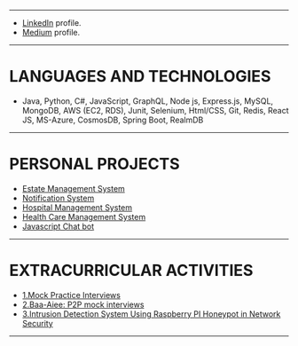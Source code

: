 
-------
- [LinkedIn](https://www.linkedin.com/in/akshayadagale) profile.
- [Medium](https://medium.com/@akshayadagale) profile.

-------
# LANGUAGES AND TECHNOLOGIES
  - Java, Python, C#, JavaScript, GraphQL, Node js, Express.js, MySQL, MongoDB, AWS (EC2, RDS), Junit,
    Selenium, Html/CSS, Git, Redis, React JS, MS-Azure, CosmosDB, Spring Boot, RealmDB

-------
# PERSONAL PROJECTS
 - [Estate Management System](https://github.com/AkshayAdagaleGitHub/Estate-Management-System)
 - [Notification System](https://github.com/AkshayAdagaleGitHub/notification-system)
 - [Hospital Management System](https://github.com/AkshayAdagaleGitHub/Doctor_Patient_Spring_boot_Application)
 - [Health Care Management System](https://github.com/AkshayAdagaleGitHub/Doctor_Patient_Spring_boot_Application)
 - [Javascript Chat bot](https://github.com/AkshayAdagaleGitHub/Chat-Bot-PHP-AJAX-and-JavaScript-)

--------
# EXTRACURRICULAR ACTIVITIES
 - [1.Mock Practice Interviews](https://github.com/AkshayAdagaleGitHub/Mock-Practise-Problems) 
 - [2.Baa-Aiee: P2P mock interviews](https://github.com/baa-aiee)
 - [3.Intrusion Detection System Using Raspberry PI Honeypot in Network Security](https://ijesc.org/upload/96d43b26b06f24d3d2014503423c5ce5.Intrusion%20Detection%20System%20Using%20Raspberry%20PI%20Honeypot%20in%20Network%20Security.pdf)

-------
